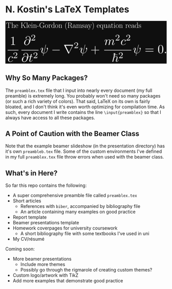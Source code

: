 # N. Kostin's LaTeX Templates

![Example LaTeX](images/klein_gordon.png?raw=true)

## Why So Many Packages?

The `preamblex.tex` file that I input into nearly every document (my full preamble) is extremely long. You probably won't need so many packages (or such a rich variety of colors). That said, LaTeX on its own is fairly bloated, and I don't think it's even worth optimizing for compilation time. As such, every document I write contains the line `\input{preamblex}` so that I always have access to all these packages.

## A Point of Caution with the Beamer Class

Note that the example beamer slideshow (in the presentation directory) has it's own `preambleb.tex` file. Some of the custom environments I've defined in my full `preamblex.tex` file throw errors when used with the beamer class.

## What's in Here?

So far this repo contains the following:
+ A super comprehensive preamble file called `preamblex.tex`
+ Short articles
  + References with `biber`, accompanied by bibliography file
  + An article containing many examples on good practice
+ Report template
+ Beamer presentations template
+ Homework coverpages for university coursework
  + A short bibliography file with some textbooks I've used in uni
+ My CV/résumé

Coming soon:
+ More beamer presentations
  + Include more themes
  + Possibly go through the rigmarole of creating custom themes?
+ Custom logo/artwork with TikZ
+ Add more examples that demonstrate good practice
